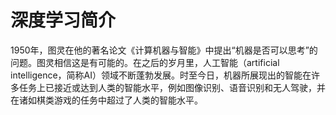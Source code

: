 # 深度学习简介


1950年，图灵在他的著名论文《计算机器与智能》中提出“机器是否可以思考”的问题。图灵相信这是有可能的。在之后的岁月里，人工智能（artificial intelligence，简称AI）领域不断蓬勃发展。时至今日，机器所展现出的智能在许多任务上已接近或达到人类的智能水平，例如图像识别、语音识别和无人驾驶，并在诸如棋类游戏的任务中超过了人类的智能水平。



